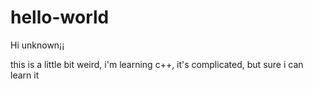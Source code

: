 # hello-world

Hi unknown¡¡

this is a little bit weird, i'm learning c++, it's complicated, but sure i can learn it
